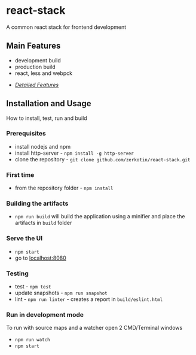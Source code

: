 # react-stack
A common react stack for frontend development  

## Main Features
- development build
- production build
- react, less and webpck

* [_Detailed Features_](docs/FEATURES.md)

## Installation and Usage
How to install, test, run and build

### Prerequisites
- install nodejs and npm
- install http-server - `npm install -g http-server`
- clone the repository - `git clone github.com/zerkotin/react-stack.git`

### First time
- from the repository folder - `npm install`

### Building the artifacts
- `npm run build` will build the application using a minifier and place the artifacts in `build` folder

### Serve the UI
- `npm start`
- go to [localhost:8080](localhost:8080)

### Testing
- test - `npm test`
- update snapshots - `npm run snapshot`
- lint - `npm run linter` - creates a report in `build/eslint.html`

### Run in development mode
To run with source maps and a watcher open 2 CMD/Terminal windows
- `npm run watch`  
- `npm start`  
